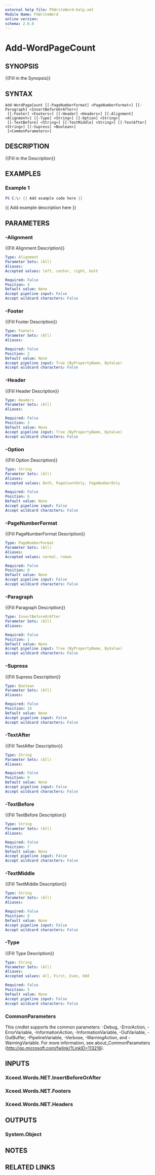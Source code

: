 ```yaml
---
external help file: PSWriteWord-help.xml
Module Name: PSWriteWord
online version:
schema: 2.0.0
---
```


# Add-WordPageCount

## SYNOPSIS
{{Fill in the Synopsis}}

## SYNTAX

```
Add-WordPageCount [[-PageNumberFormat] <PageNumberFormat>] [[-Paragraph] <InsertBeforeOrAfter>]
 [[-Footer] <Footers>] [[-Header] <Headers>] [[-Alignment] <Alignment>] [[-Type] <String>] [[-Option] <String>]
 [[-TextBefore] <String>] [[-TextMiddle] <String>] [[-TextAfter] <String>] [[-Supress] <Boolean>]
 [<CommonParameters>]
```

## DESCRIPTION
{{Fill in the Description}}

## EXAMPLES

### Example 1
```powershell
PS C:\> {{ Add example code here }}
```

{{ Add example description here }}

## PARAMETERS

### -Alignment
{{Fill Alignment Description}}

```yaml
Type: Alignment
Parameter Sets: (All)
Aliases:
Accepted values: left, center, right, both

Required: False
Position: 4
Default value: None
Accept pipeline input: False
Accept wildcard characters: False
```

### -Footer
{{Fill Footer Description}}

```yaml
Type: Footers
Parameter Sets: (All)
Aliases:

Required: False
Position: 2
Default value: None
Accept pipeline input: True (ByPropertyName, ByValue)
Accept wildcard characters: False
```

### -Header
{{Fill Header Description}}

```yaml
Type: Headers
Parameter Sets: (All)
Aliases:

Required: False
Position: 3
Default value: None
Accept pipeline input: True (ByPropertyName, ByValue)
Accept wildcard characters: False
```

### -Option
{{Fill Option Description}}

```yaml
Type: String
Parameter Sets: (All)
Aliases:
Accepted values: Both, PageCountOnly, PageNumberOnly

Required: False
Position: 6
Default value: None
Accept pipeline input: False
Accept wildcard characters: False
```

### -PageNumberFormat
{{Fill PageNumberFormat Description}}

```yaml
Type: PageNumberFormat
Parameter Sets: (All)
Aliases:
Accepted values: normal, roman

Required: False
Position: 0
Default value: None
Accept pipeline input: False
Accept wildcard characters: False
```

### -Paragraph
{{Fill Paragraph Description}}

```yaml
Type: InsertBeforeOrAfter
Parameter Sets: (All)
Aliases:

Required: False
Position: 1
Default value: None
Accept pipeline input: True (ByPropertyName, ByValue)
Accept wildcard characters: False
```

### -Supress
{{Fill Supress Description}}

```yaml
Type: Boolean
Parameter Sets: (All)
Aliases:

Required: False
Position: 10
Default value: None
Accept pipeline input: False
Accept wildcard characters: False
```

### -TextAfter
{{Fill TextAfter Description}}

```yaml
Type: String
Parameter Sets: (All)
Aliases:

Required: False
Position: 9
Default value: None
Accept pipeline input: False
Accept wildcard characters: False
```

### -TextBefore
{{Fill TextBefore Description}}

```yaml
Type: String
Parameter Sets: (All)
Aliases:

Required: False
Position: 7
Default value: None
Accept pipeline input: False
Accept wildcard characters: False
```

### -TextMiddle
{{Fill TextMiddle Description}}

```yaml
Type: String
Parameter Sets: (All)
Aliases:

Required: False
Position: 8
Default value: None
Accept pipeline input: False
Accept wildcard characters: False
```

### -Type
{{Fill Type Description}}

```yaml
Type: String
Parameter Sets: (All)
Aliases:
Accepted values: All, First, Even, Odd

Required: False
Position: 5
Default value: None
Accept pipeline input: False
Accept wildcard characters: False
```

### CommonParameters
This cmdlet supports the common parameters: -Debug, -ErrorAction, -ErrorVariable, -InformationAction, -InformationVariable, -OutVariable, -OutBuffer, -PipelineVariable, -Verbose, -WarningAction, and -WarningVariable. For more information, see about_CommonParameters (http://go.microsoft.com/fwlink/?LinkID=113216).

## INPUTS

### Xceed.Words.NET.InsertBeforeOrAfter

### Xceed.Words.NET.Footers

### Xceed.Words.NET.Headers

## OUTPUTS

### System.Object
## NOTES

## RELATED LINKS
